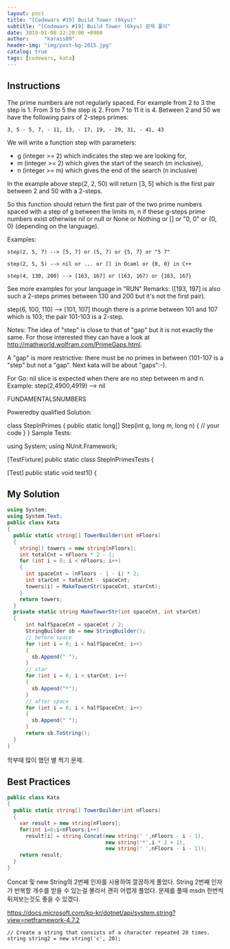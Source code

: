 ```yaml
---
layout: post
title: "[Codewars #19] Build Tower (6kyu)"
subtitle: "[Codewars #19] Build Tower (6kyu) 문제 풀이"
date: 2019-01-08 22:20:00 +0900
author:     "karais89"
header-img: "img/post-bg-2015.jpg"
catalog: true
tags: [codewars, kata]
---
```


## Instructions

The prime numbers are not regularly spaced. For example from 2 to 3 the step is 1. From 3 to 5 the step is 2. From 7 to 11 it is 4. Between 2 and 50 we have the following pairs of 2-steps primes:

```
3, 5 - 5, 7, - 11, 13, - 17, 19, - 29, 31, - 41, 43
```

We will write a function step with parameters:

- g (integer >= 2) which indicates the step we are looking for,
- m (integer >= 2) which gives the start of the search (m inclusive),
- n (integer >= m) which gives the end of the search (n inclusive)

In the example above step(2, 2, 50) will return [3, 5] which is the first pair between 2 and 50 with a 2-steps.

So this function should return the first pair of the two prime numbers spaced with a step of g between the limits m, n if these g-steps prime numbers exist otherwise nil or null or None or Nothing or [] or "0, 0" or {0, 0} (depending on the language).

Examples:
```
step(2, 5, 7) --> [5, 7] or (5, 7) or {5, 7} or "5 7"

step(2, 5, 5) --> nil or ... or [] in Ocaml or {0, 0} in C++

step(4, 130, 200) --> [163, 167] or (163, 167) or {163, 167}
```

See more examples for your language in "RUN"
Remarks:
([193, 197] is also such a 2-steps primes between 130 and 200 but it's not the first pair).

step(6, 100, 110) --> [101, 107] though there is a prime between 101 and 107 which is 103; the pair 101-103 is a 2-step.

Notes: The idea of "step" is close to that of "gap" but it is not exactly the same. For those interested they can have a look at http://mathworld.wolfram.com/PrimeGaps.html.

A "gap" is more restrictive: there must be no primes in between (101-107 is a "step" but not a "gap". Next kata will be about "gaps":-).

For Go: nil slice is expected when there are no step between m and n. Example: step(2,4900,4919) --> nil

FUNDAMENTALSNUMBERS

Poweredby qualified
Solution:

class StepInPrimes
{
    public static long[] Step(int g, long m, long n)
    {
        // your code
    }
}
Sample Tests:

using System;
using NUnit.Framework;

[TestFixture]
public static class StepInPrimesTests {

[Test]
    public static void test1() {

## My Solution

```csharp
using System;
using System.Text;
public class Kata
{
  public static string[] TowerBuilder(int nFloors)
  {
    string[] towers = new string[nFloors];
    int totalCnt = nFloors * 2 - 1;
    for (int i = 0; i < nFloors; i++)
    {
      int spaceCnt = (nFloors - 1 - i) * 2;
      int starCnt = totalCnt - spaceCnt;
      towers[i] = MakeTowerStr(spaceCnt, starCnt);
    }
    return towers;
  }
  private static string MakeTowerStr(int spaceCnt, int starCnt)
  {
      int halfSpaceCnt = spaceCnt / 2;
      StringBuilder sb = new StringBuilder();
      // before space
      for (int i = 0; i < halfSpaceCnt; i++)
      {
        sb.Append(" ");
      }
      // star
      for (int i = 0; i < starCnt; i++)
      {
        sb.Append("*");
      }
      // after space
      for (int i = 0; i < halfSpaceCnt; i++)
      {
        sb.Append(" ");
      }
      return sb.ToString();
  }
}
```

학부때 많이 했던 별 찍기 문제.

## Best Practices

```csharp
public class Kata
{
  public static string[] TowerBuilder(int nFloors)
  {
    var result = new string[nFloors];
    for(int i=0;i<nFloors;i++)
      result[i] = string.Concat(new string(' ',nFloors - i - 1),
                                new string('*',i * 2 + 1),
                                new string(' ',nFloors - i - 1));
    return result;
  }
}
```

Concat 및 new String의 2번째 인자를 사용하여 깔끔하게 풀었다.
String 2번째 인자가 반복할 개수를 받을 수 있는걸 몰라서 괜히 어렵게 풀었다.
문제를 풀때 msdn 한번씩 뒤져보는것도 좋을 수 있겠다.

https://docs.microsoft.com/ko-kr/dotnet/api/system.string?view=netframework-4.7.2


```
// Create a string that consists of a character repeated 20 times.
string string2 = new string('c', 20);
```